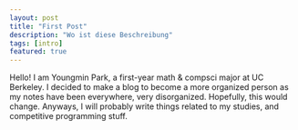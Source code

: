 ```yaml
---
layout: post
title: "First Post"
description: "Wo ist diese Beschreibung"
tags: [intro]
featured: true
---
```


Hello! I am Youngmin Park, a first-year math & compsci major at UC Berkeley. I decided to make a blog to become
a more organized person as my notes have been everywhere, very disorganized. Hopefully, this would change.
Anyways, I will probably write things related to my studies, and competitive programming stuff.
